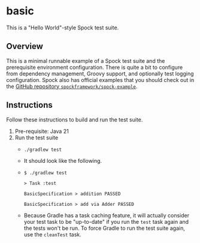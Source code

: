 # basic

This is a "Hello World"-style Spock test suite.


## Overview

This is a minimal runnable example of a Spock test suite and the prerequisite environment configuration. There is quite
a bit to configure from dependency management, Groovy support, and optionally test logging configuration. Spock also has
official examples that you should check out in the [GitHub repository `spockframework/spock-example`](https://github.com/spockframework/spock-example).


## Instructions

Follow these instructions to build and run the test suite.

1. Pre-requisite: Java 21
2. Run the test suite
    * ```bash
      ./gradlew test
      ```
    * It should look like the following.
    * ```text
      $ ./gradlew test
      
      > Task :test
      
      BasicSpecification > addition PASSED
      
      BasicSpecification > add via Adder PASSED
      ```
     * Because Gradle has a task caching feature, it will actually consider your test task to be "up-to-date" if you run
       the `test` task again and the tests won't be run. To force Gradle to run the test suite again, use the `cleanTest`
       task.
